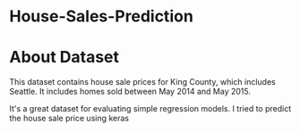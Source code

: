 # House-Sales-Prediction

# About Dataset
This dataset contains house sale prices for King County, which includes Seattle. It includes homes sold between May 2014 and May 2015.

It's a great dataset for evaluating simple regression models. I tried to predict the house sale price using keras


